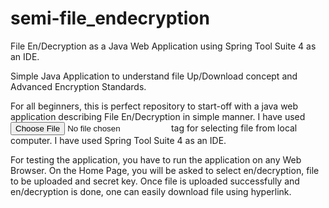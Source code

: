 # semi-file_endecryption
File En/Decryption as a Java Web Application using Spring Tool Suite 4 as an IDE.

Simple Java Application to understand file Up/Download concept and Advanced Encryption Standards.

For all beginners, this is perfect repository to start-off with a java web application describing File En/Decryption in simple manner. I have used <input type="file"> tag for selecting file from local computer. I have used Spring Tool Suite 4 as an IDE.

For testing the application, you have to run the application on any Web Browser. On the Home Page, you will be asked to select en/decryption, file to be uploaded and secret key. Once file is uploaded successfully and en/decryption is done, one can easily download file using hyperlink.

